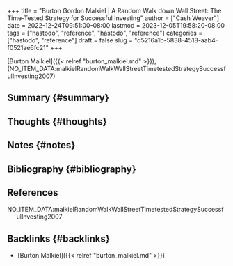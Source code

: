 +++
title = "Burton Gordon Malkiel | A Random Walk down Wall Street: The Time-Tested Strategy for Successful Investing"
author = ["Cash Weaver"]
date = 2022-12-24T09:51:00-08:00
lastmod = 2023-12-05T19:58:20-08:00
tags = ["hastodo", "reference", "hastodo", "reference"]
categories = ["hastodo", "reference"]
draft = false
slug = "d5216a1b-5838-4518-aab4-f0521ae6fc21"
+++

[Burton Malkiel]({{< relref "burton_malkiel.md" >}}), (NO_ITEM_DATA:malkielRandomWalkWallStreetTimetestedStrategySuccessfulInvesting2007)


## Summary {#summary}


## Thoughts {#thoughts}


## Notes {#notes}


## Bibliography {#bibliography}

## References

<style>.csl-entry{text-indent: -1.5em; margin-left: 1.5em;}</style><div class="csl-bib-body">
  <div class="csl-entry">NO_ITEM_DATA:malkielRandomWalkWallStreetTimetestedStrategySuccessfulInvesting2007</div>
</div>


## Backlinks {#backlinks}

-   [Burton Malkiel]({{< relref "burton_malkiel.md" >}})
